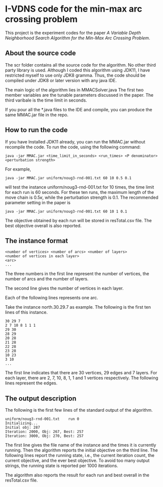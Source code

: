 # I-VDNS code for the min-max arc crossing problem

This project is the experiment codes for the paper _A Variable Depth Neighborhood Search Algorithm for the Min-Max Arc Crossing Problem_.

## About the source code

The scr folder contains all the source code for the algorithm.
No other third party library is used.
Although I coded this algorithm using JDK11, I have restricted myself to use only JDK8 gramma.
Thus, the code should be compiled under JDK8 or later version with any java IDE.

The main logic of the algorithm lies in MMACSolver.java
The first two member variables are the tunable parameters discussed in the paper.
The third varibale is the time limit in seconds.

If you pour all the *.java files to the IDE and compile, you can produce the same MMAC.jar file in the repo.

## How to run the code

If you have Installed JDK11 already, you can run the MMAC.jar without recompile the code.
To run the code, using the following command:

```
java -jar MMAC.jar <time_limit_in_seconds> <run_times> <P denominator> <perturbation strength>
```

For example, 

```
java -jar MMAC.jar uniform/noug3-rnd-001.txt 60 10 0.5 0.1
```

will test the instance uniform/noug3-rnd-001.txt for 10 times, the time limit for each run is 60 seconds.
For these ten runs, the maximum length of the move chain is $0.5\kappa$, while the perturbation strength is 0.1.
The recommended parameter setting in the paper is

```
java -jar MMAC.jar uniform/noug3-rnd-001.txt 60 10 1 0.1
```

The objective obtained by each run will be stored in resTotal.csv file.
The best objective overall is also reported.

## The instance format

```
<number of vertices> <number of arcs> <number of layers>
<number of vertices in each layer>
<arc>
...
```

The three numbers in the first line represent the number of vertices, the number of arcs and the number of layers.

The second line gives the number of vertices in each layer.

Each of the following lines represents one arc.

Take the instance north.30.29.7 as example. The following is the first ten lines of this instance.

```
30 29 7
2 7 10 8 1 1 1
29 30
28 29
20 28
21 28
22 28
23 28
10 23
3 10
...
```

The first line indicates that there are 30 vertices, 29 edges and 7 layers.
For each layer, there are 2, 7, 10, 8, 1, 1 and 1 vertices respectively.
The following lines represent the edges.

## The output description

The following is the first few lines of the standard output of the algorithm.

```
uniform/noug3-rnd-001.txt	 run 0
Initializing...
Initial obj: 287
Iteration: 2000, Obj: 267, Best: 257
Iteration: 3000, Obj: 270, Best: 257
```

The first line gives the file name of the instance and the times it is currently running.
Then the algorithm reports the initial objective on the third line.
The following lines report the running state, i.e., the current iteration count, the current objective, and the ever best objective.
To avoid too many output strings, the running state is reported per 1000 iterations.

The algorithm also reports the result for each run and best overall in the resTotal.csv file.
